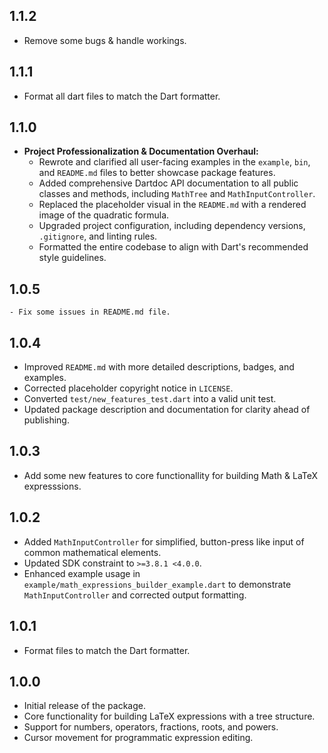 ## 1.1.2
  - Remove some bugs & handle workings.

## 1.1.1
  - Format all dart files to match the Dart formatter.

## 1.1.0
- **Project Professionalization & Documentation Overhaul:**
  - Rewrote and clarified all user-facing examples in the `example`, `bin`, and `README.md` files to better showcase package features.
  - Added comprehensive Dartdoc API documentation to all public classes and methods, including `MathTree` and `MathInputController`.
  - Replaced the placeholder visual in the `README.md` with a rendered image of the quadratic formula.
  - Upgraded project configuration, including dependency versions, `.gitignore`, and linting rules.
  - Formatted the entire codebase to align with Dart's recommended style guidelines.

## 1.0.5
    - Fix some issues in README.md file.

## 1.0.4
- Improved `README.md` with more detailed descriptions, badges, and examples.
- Corrected placeholder copyright notice in `LICENSE`.
- Converted `test/new_features_test.dart` into a valid unit test.
- Updated package description and documentation for clarity ahead of publishing.

## 1.0.3
- Add some new features to core functionallity for building Math & LaTeX expresssions.

## 1.0.2
- Added `MathInputController` for simplified, button-press like input of common mathematical elements.
- Updated SDK constraint to `>=3.8.1 <4.0.0`.
- Enhanced example usage in `example/math_expressions_builder_example.dart` to demonstrate `MathInputController` and corrected output formatting.

## 1.0.1
- Format files to match the Dart formatter.

## 1.0.0
- Initial release of the package.
- Core functionality for building LaTeX expressions with a tree structure.
- Support for numbers, operators, fractions, roots, and powers.
- Cursor movement for programmatic expression editing.